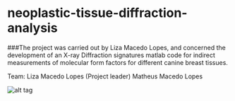 # neoplastic-tissue-diffraction-analysis

###The project was carried out by Liza Macedo Lopes, and concerned the development of an X-ray Diffraction signatures matlab code for indirect measurements of molecular form factors for different canine breast tissues.
 
Team:
  Liza Macedo Lopes (Project leader)
  Matheus Macedo Lopes

![alt tag](http://i.imgur.com/EPn4zVx.png)
